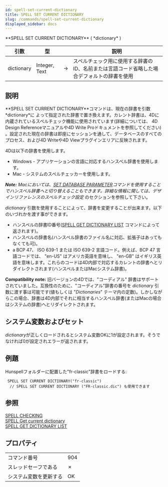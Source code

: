 ```yaml
---
id: spell-set-current-dictionary
title: SPELL SET CURRENT DICTIONARY
slug: /commands/spell-set-current-dictionary
displayed_sidebar: docs
---
```


<!--REF #_command_.SPELL SET CURRENT DICTIONARY.Syntax-->**SPELL SET CURRENT DICTIONARY** ( *dictionary* )<!-- END REF-->
<!--REF #_command_.SPELL SET CURRENT DICTIONARY.Params-->
| 引数 | 型 |  | 説明 |
| --- | --- | --- | --- |
| dictionary | Integer, Text | &#8594;  | スペルチェック用に使用する辞書のID、名前または言語コード省略した場合デフォルトの辞書を使用 |

<!-- END REF-->

## 説明 

<!--REF #_command_.SPELL SET CURRENT DICTIONARY.Summary-->**SPELL SET CURRENT DICTIONARY**コマンドは、現在の辞書を引数*dictionary*に よって指定された辞書で置き換えます。<!-- END REF-->カレント辞書は、4Dに内蔵されているスペルチェック機能に使用されています(詳細については、 4D Design Referenceマニュアルや4D Write Proドキュメントを参照してください) 。設定された現在の辞書は即座にセッションを通して、データベースのすべてのプロセス、および4D Writeや4D Viewプラグインエリアに反映されます。

4Dは以下の辞書を使用します。

* Windows - アプリケーションの言語に対応するハンスペル辞書を使用します。
* Mac - システムのスペルチェッカーを使用します。

****Note:** Macにおいては、[SET DATABASE PARAMETER](set-database-parameter.md)コマンドを使用することでハンスペル辞書へと切り替えることもできます。詳細な情報に関しては、デザインリファレンスの*スペルチェック設定* のセクションを参照して下さい。

*dictionary* 引数を使用することによって、辞書を変更することが出来ます。以下のいづれかを渡す事ができます。

* ハンスペルの辞書ID番号([SPELL GET DICTIONARY LIST](spell-get-dictionary-list.md) コマンドによって返されます)。
* ハンスペルの辞書名(ハンスペル辞書のファイル名に対応、拡張子はあってもなくても可)。
* a BCP 47、 ISO 639-1 または ISO 639-2 言語コード。例えば、BCP 47 言語コードでは、 "en-US" はアメリカ英語を意味し、 "en-GB" はイギリス英語を意味します。これらのコードは4D内部で対応するカレントの辞書へとリダイレクトされます(ハンスペルまたはMacシステム辞書)。

**Compatibility note:** 旧バージョンの4Dでは、"コーディアル" 辞書はサポートされていました。互換性のために、"コーディアル"辞書の番号を *dictionary* 引数に渡す事は可能です(値もしくは "*Dictionaries*" テーマ内の定数)。しかしながらこの場合、辞書は4D内部でそれに相当するハンスペル辞書(またはMacの場合はシステムの辞書)へとリダイレクトされます。

## システム変数およびセット 

*dictionary*が正しくロードされるとシステム変数OKに1が設定されます。そうでなければ0が設定されエラーが返されます。

## 例題 

Hunspellフォルダーに配置した"fr-classic"辞書をロードする:

```4d
 SPELL SET CURRENT DICTIONARY("fr-classic")
  // SPELL SET CURRENT DICTIONARY ("FR-classic.dic") も使用できます
```

## 参照 

[SPELL CHECKING](spell-checking.md)  
[SPELL Get current dictionary](spell-get-current-dictionary.md)  
[SPELL GET DICTIONARY LIST](spell-get-dictionary-list.md)  

## プロパティ

|  |  |
| --- | --- |
| コマンド番号 | 904 |
| スレッドセーフである | &cross; |
| システム変数を更新する | OK |


